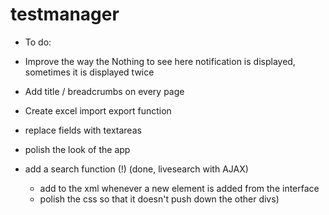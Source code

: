 # testmanager

- To do:

- Improve the way the Nothing to see here notification is displayed, sometimes it is displayed twice
- Add title / breadcrumbs on every page
- Create excel import export function
- replace fields with textareas
- polish the look of the app
- add a search function (!) (done, livesearch with AJAX)
    - add to the xml whenever a new element is added from the interface
    - polish the css so that it doesn't push down the other divs)
